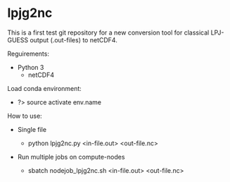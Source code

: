 # lpjg2nc

This is a first test git repository for a new conversion tool for classical LPJ-GUESS output (.out-files) to netCDF4. 

Reguirements:

* Python 3 
  * netCDF4


Load conda environment:
 - ?> source activate env.name

How to use:
* Single file
  - python lpjg2nc.py <in-file.out> <out-file.nc>

* Run multiple jobs on compute-nodes
  - sbatch nodejob_lpjg2nc.sh <in-file.out> <out-file.nc>

